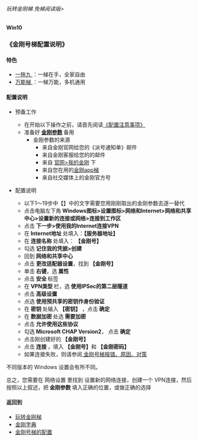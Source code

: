 ###### 玩转金刚梯 免梯阅读版>
#### Win10
### 《金刚号梯配置说明》

#### 特色
  - [ 一拖九 ](https://github.com/a2zitpro/web/blob/master/LadderFree/kkDictionary/OneForNine.md)：一梯在手，全家自由
  - [ 万能梯 ](https://github.com/a2zitpro/web/blob/master/LadderFree/kkDictionary/KKLadderKKIDMultipurpose.md)：一梯万能，多机通用
 
#### 配置说明
- 预备工作
  - 在开始以下操作之前，请首先阅读[《配置注意事项》](https://github.com/a2zitpro/web/blob/master/LadderFree/kkDictionary/ConsiderationsWhileConfigureKKID.md)
  - 准备好<strong> [金刚参数](https://github.com/a2zitpro/web/blob/master/LadderFree/kkDictionary/KKIDsParameters0.md) </strong>备用
    - 金刚参数的来源
      - 来自金刚官网给您的《派号通知单》邮件
      - 来自金刚客服给您的的邮件
      - 来自 [官网>我的金刚](https://www.atozitpro.net/zh/my-account/) 下
      - 来自您在用的[金刚app梯](https://github.com/a2zitpro/web/blob/master/LadderFree/kkDictionary/KKLadderAPP.md)
      - 来自社交媒体上的金刚官方号

- 配置说明
  - 以下1～19步中【】中的文字需要您用刚刚取出的金刚参数去逐一替代
  - 点击电脑左下角<strong> Windows图标>设置图标>网络和Internet>网络和共享中心>设置新的连接或网络>连接到工作区</strong>
  - 点击<strong> 下一步>使用我的Internet连接VPN </strong>
  - 在<strong> Internet地址 </strong>处填入：<strong>【服务器地址】</strong> 
  - 在<strong> 连接名称 </strong>处填入：<strong> 【金刚号】 </strong>
  - 勾选<strong> 记住我的凭据>创建 </strong>
  - 回到<strong> 网络和共享中心 </strong>
  - 点击<strong> 更改适配器设置</strong>，找到<strong> 【金刚号】 </strong>
  - 单击<strong> 右键</strong>，选<strong> 属性</strong>
  - 点击<strong> 安全 </strong>标签
  - 在<strong> VPN类型 </strong>栏，选<strong> 使用IPSec的第二层隧道</strong>
  - 点击<strong> 高级设置</strong>
  - 点选<strong> 使用预共享的密钥作身份验证</strong>
  - 在<strong> 密钥 </strong>处输入<strong> 【密钥】</strong> ，点击<strong> 确定 </strong>
  - 在<strong> 数据加密 </strong>处选<strong> 需要加密</strong>
  - 点击<strong> 允许使用这些协议</strong>
  - 勾选<strong> Microsoft CHAP Version2</strong>， 点击<strong> 确定</strong>
  - 点击刚创建好的<strong> 【金刚号】</strong>
  - 点击<strong> 连接 </strong>，填入<strong> 【金刚号】</strong>和<strong> 【金刚密码】</strong>
  - 如果连接失败，则请参阅[ 金刚号梯报错、原因、对策 ](https://github.com/a2zitpro/web/blob/master/LadderFree/kkDictionary/KKLadderKKIDErroMessage.md)

不同版本的 Windows 设置会有所不同。

总之，您需要在 网络设置 里找到 设置新的网络连接，创建一个 VPN连接，然后按照以上叙述，把<strong> 金刚参数 </strong> 填入正确的位置，或做正确的选择

#### 返回到
- [玩转金刚梯](https://github.com/a2zitpro/web/blob/master/LadderFree/A.md)
- [金刚字典](https://github.com/a2zitpro/web/blob/master/LadderFree/kkDictionary/KKDictionary.md)
- [金刚号梯的配置](https://github.com/a2zitpro/web/blob/master/LadderFree/kkDictionary/KKLadderConfigration/KKLadderConfigration.md)

